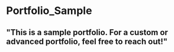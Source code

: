 # Portfolio_Sample
## "This is a sample portfolio. For a custom or advanced portfolio, feel free to reach out!"
 
